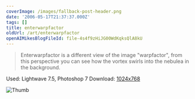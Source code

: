 ```yaml
---
coverImage: /images/fallback-post-header.png
date: '2006-05-17T21:37:37.000Z'
tags: []
title: enterwarpfactor
oldUrl: /art/enterwarpfactor
openAIMikesBlogFileId: file-4s4f9zHiJG00WdKqksQlA8kU
---
```


> Enterwarpfactor is a different view of the image "warpfactor", from this perspective you can see how the vortex swirls into the nebulea in the background.

Used: Lightwave 7.5, Photoshop 7
Download: [1024x768](https://www.mikecann.co.uk/Images/Art-Full/enterwarpfactor.jpg)

![Thumb](https://www.mikecann.co.uk/Images/Art-Thumbs/enterwarpfactor.gif "Thumb")
